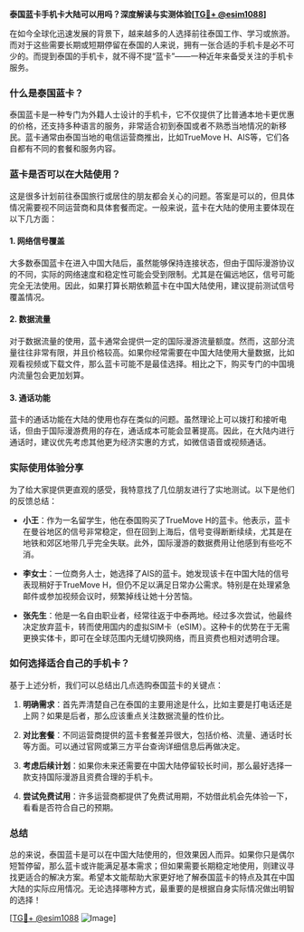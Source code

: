 **泰国蓝卡手机卡大陆可以用吗？深度解读与实测体验[[TG💪+ @esim1088](https://t.me/s/esim1088)]**

在如今全球化迅速发展的背景下，越来越多的人选择前往泰国工作、学习或旅游。而对于这些需要长期或短期停留在泰国的人来说，拥有一张合适的手机卡是必不可少的。而提到泰国的手机卡，就不得不提“蓝卡”——一种近年来备受关注的手机卡服务。

### 什么是泰国蓝卡？

泰国蓝卡是一种专门为外籍人士设计的手机卡，它不仅提供了比普通本地卡更优惠的价格，还支持多种语言的服务，非常适合初到泰国或者不熟悉当地情况的新移民。蓝卡通常由泰国当地的电信运营商推出，比如TrueMove H、AIS等，它们各自都有不同的套餐和服务内容。

### 蓝卡是否可以在大陆使用？

这是很多计划前往泰国旅行或居住的朋友都会关心的问题。答案是可以的，但具体情况需要视不同运营商和具体套餐而定。一般来说，蓝卡在大陆的使用主要体现在以下几方面：

#### 1. 网络信号覆盖
大多数泰国蓝卡在进入中国大陆后，虽然能够保持连接状态，但由于国际漫游协议的不同，实际的网络速度和稳定性可能会受到限制。尤其是在偏远地区，信号可能完全无法使用。因此，如果打算长期依赖蓝卡在中国大陆使用，建议提前测试信号覆盖情况。

#### 2. 数据流量
对于数据流量的使用，蓝卡通常会提供一定的国际漫游流量额度。然而，这部分流量往往非常有限，并且价格较高。如果你经常需要在中国大陆使用大量数据，比如观看视频或下载文件，那么蓝卡可能不是最佳选择。相比之下，购买专门的中国境内流量包会更加划算。

#### 3. 通话功能
蓝卡的通话功能在大陆的使用也存在类似的问题。虽然理论上可以拨打和接听电话，但由于国际漫游费用的存在，通话成本可能会显著提高。因此，在大陆内进行通话时，建议优先考虑其他更为经济实惠的方式，如微信语音或视频通话。

### 实际使用体验分享

为了给大家提供更直观的感受，我特意找了几位朋友进行了实地测试。以下是他们的反馈总结：

- **小王**：作为一名留学生，他在泰国购买了TrueMove H的蓝卡。他表示，蓝卡在曼谷地区的信号非常稳定，但在回到上海后，信号变得断断续续，尤其是在地铁和郊区地带几乎完全失联。此外，国际漫游的数据费用让他感到有些吃不消。
  
- **李女士**：一位商务人士，她选择了AIS的蓝卡。她发现该卡在中国大陆的信号表现稍好于TrueMove H，但仍不足以满足日常办公需求。特别是在处理紧急邮件或参加视频会议时，频繁掉线让她十分苦恼。

- **张先生**：他是一名自由职业者，经常往返于中泰两地。经过多次尝试，他最终决定放弃蓝卡，转而使用国内的虚拟SIM卡（eSIM）。这种卡的优势在于无需更换实体卡，即可在全球范围内无缝切换网络，而且资费也相对透明合理。

### 如何选择适合自己的手机卡？

基于上述分析，我们可以总结出几点选购泰国蓝卡的关键点：

1. **明确需求**：首先弄清楚自己在泰国的主要用途是什么，比如主要是打电话还是上网？如果是后者，那么应该重点关注数据流量的性价比。
   
2. **对比套餐**：不同运营商提供的蓝卡套餐差异很大，包括价格、流量、通话时长等方面。可以通过官网或第三方平台查询详细信息后再做决定。

3. **考虑后续计划**：如果你未来还需要在中国大陆停留较长时间，那么最好选择一款支持国际漫游且资费合理的手机卡。

4. **尝试免费试用**：许多运营商都提供了免费试用期，不妨借此机会先体验一下，看看是否符合自己的预期。

### 总结

总的来说，泰国蓝卡是可以在中国大陆使用的，但效果因人而异。如果你只是偶尔短暂停留，那么蓝卡或许能满足基本需求；但如果需要长期稳定地使用，则建议寻找更适合的解决方案。希望本文能帮助大家更好地了解泰国蓝卡的特点及其在中国大陆的实际应用情况。无论选择哪种方式，最重要的是根据自身实际情况做出明智的选择！

[[TG💪+ @esim1088](https://t.me/s/esim1088) ![Image](https://i.postimg.cc/4NQfJmqS/Snipaste-2025-05-13-00-14-12.png)]